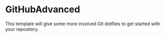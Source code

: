 # GitHubAdvanced
This template will give some more involved Git dotfiles to get started with your repository.
